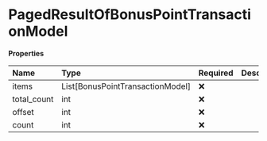 # PagedResultOfBonusPointTransactionModel

**Properties**

| Name        | Type                             | Required | Description |
| :---------- | :------------------------------- | :------- | :---------- |
| items       | List[BonusPointTransactionModel] | ❌       |             |
| total_count | int                              | ❌       |             |
| offset      | int                              | ❌       |             |
| count       | int                              | ❌       |             |

<!-- This file was generated by liblab | https://liblab.com/ -->
